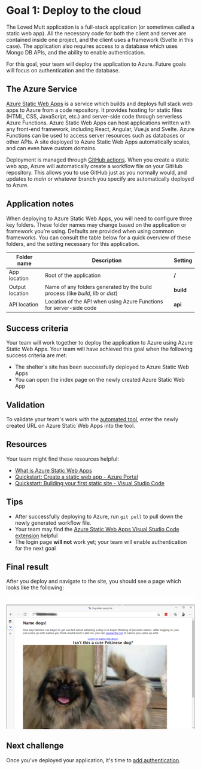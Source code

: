 # Goal 1: Deploy to the cloud

The Loved Mutt application is a full-stack application (or sometimes called a static web app). All the necessary code for both the client and server are contained inside one project, and the client uses a framework (Svelte in this case). The application also requires access to a database which uses Mongo DB APIs, and the ability to enable authentication.

For this goal, your team will deploy the application to Azure. Future goals will focus on authentication and the database.

## The Azure Service

[Azure Static Web Apps](https://docs.microsoft.com/azure/static-web-apps/overview) is a service which builds and deploys full stack web apps to Azure from a code repository. It provides hosting for static files (HTML, CSS, JavaScript, etc.) and server-side code through serverless Azure Functions. Azure Static Web Apps can host applications written with any front-end framework, including React, Angular, Vue.js and Svelte. Azure Functions can be used to access server resources such as databases or other APIs. A site deployed to Azure Static Web Apps automatically scales, and can even have custom domains.

Deployment is managed through [GitHub actions](https://github.com/features/actions). When you create a static web app, Azure will automatically create a workflow file on your GitHub repository. This allows you to use GitHub just as you normally would, and updates to *main* or whatever branch you specify are automatically deployed to Azure.

## Application notes

When deploying to Azure Static Web Apps, you will need to configure three key folders. These folder names may change based on the application or framework you're using. Defaults are provided when using common frameworks. You can consult the table below for a quick overview of these folders, and the setting necessary for this application.

Folder name     | Description                                                                        | Setting
----------------|------------------------------------------------------------------------------------|-----------
App location    | Root of the application                                                            | **/**
Output location | Name of any folders generated by the build process (like *build*, *lib* or *dist*) | **build**
API location    | Location of the API when using Azure Functions for server-side code                | **api**

## Success criteria

Your team will work together to deploy the application to Azure using Azure Static Web Apps. Your team will have achieved this goal when the following success criteria are met:

- The shelter's site has been successfully deployed to Azure Static Web Apps
- You can open the index page on the newly created Azure Static Web App

## Validation

To validate your team's work with the [automated tool](https://ashy-mushroom-0609d7c10.azurestaticapps.net/), enter the newly created URL on Azure Static Web Apps into the tool.

## Resources

Your team might find these resources helpful:

- [What is Azure Static Web Apps](https://docs.microsoft.com/azure/static-web-apps/overview)
- [Quickstart: Create a static web app - Azure Portal](https://docs.microsoft.com/azure/static-web-apps/get-started-portal?tabs=vanilla-javascript#create-a-static-web-app)
- [Quickstart: Building your first static site - Visual Studio Code](https://docs.microsoft.com/azure/static-web-apps/getting-started?tabs=vanilla-javascript#create-a-static-web-app)

## Tips

- After successfully deploying to Azure, run `git pull` to pull down the newly generated workflow file.
- Your team may find the [Azure Static Web Apps Visual Studio Code extension](https://marketplace.visualstudio.com/items?itemName=ms-azuretools.vscode-azurestaticwebapps) helpful
- The login page **will not** work yet; your team will enable authentication for the next goal

## Final result

After you deploy and navigate to the site, you should see a page which looks like the following:

![Screenshot of the starting page, showing a link to login, a picture of a dog with the heading Isn't this a cute Pekinese dog?](./media/starter-page.png)

## Next challenge

Once you've deployed your application, it's time to [add authentication](./2-authentication.md).
